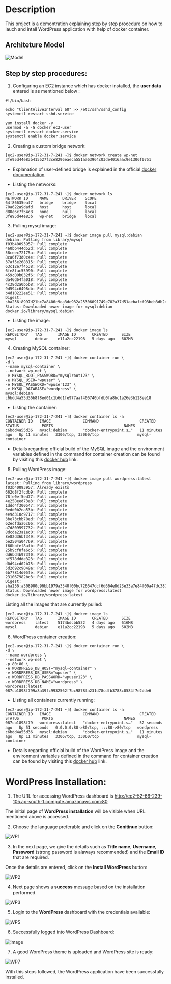 # Description

This project is a demontration explaining step by step procedure on how to lauch and intall WordPress application with help of docker container.

## Architeture Model

![Model](https://github.com/NitheshT/Wordpress_Installation_Docker/assets/122042254/1a2b2d86-28f3-4e19-ba11-ed4eae9d91b1)

## Step by step procedures:

1. Configuring an EC2 instance which has docker installed, the **user data** entered is as mentioned below :

```
#!/bin/bash

echo "ClientAliveInterval 60" >> /etc/ssh/sshd_config
systemctl restart sshd.service

yum install docker -y
usermod -a -G docker ec2-user
systemctl restart docker.service
systemctl enable docker.service
```

2. Creating a custom bridge network:

```
[ec2-user@ip-172-31-7-241 ~]$ docker network create wp-net
3fe95d44e83b415527f3ce8296eaeca551aa63964c03de4016aac9e1306f0751
```

 - Explanation of user-defined bridge is explained in the official [docker documentation](https://docs.docker.com/network/bridge/#manage-a-user-defined-bridge)

 - Listing the networks:

```
[ec2-user@ip-172-31-7-241 ~]$ docker network ls
NETWORK ID     NAME      DRIVER    SCOPE
64f86635eaf7   bridge    bridge    local
70a622a9dafd   host      host      local
d80e6c7f54c8   none      null      local
3fe95d44e83b   wp-net    bridge    local
```

3. Pulling mysql image:

```
[ec2-user@ip-172-31-7-241 ~]$ docker image pull mysql:debian
debian: Pulling from library/mysql
f03b40093957: Pull complete
460bb444d52d: Pull complete
58ceec72175a: Pull complete
8ca6f73d0c4e: Pull complete
37af5e268315: Pull complete
63c12e7f4538: Pull complete
6fe8fac55990: Pull complete
459c00b032f6: Pull complete
da46d64fa018: Pull complete
4c38d2a0b5b8: Pull complete
9d594c6498db: Pull complete
b4d10222ee51: Pull complete
Digest: sha256:8997d21bc7a8406c9ea3de932a25306091749e702a37d51aebafcf93beb3db2e
Status: Downloaded newer image for mysql:debian
docker.io/library/mysql:debian
```

 - Listing the image:

```
[ec2-user@ip-172-31-7-241 ~]$ docker image ls
REPOSITORY   TAG       IMAGE ID       CREATED      SIZE
mysql        debian    e11a2cc22198   5 days ago   602MB
```

4. Creating MySQL container:

```
[ec2-user@ip-172-31-7-241 ~]$ docker container run \
-d \
--name mysql-container \
--network wp-net \
-e MYSQL_ROOT_PASSWORD="mysqlroot123" \
-e MYSQL_USER="wpuser" \
-e MYSQL_PASSWORD="wpuser123" \
-e MYSQL_DATABASE="wordpress" \
mysql:debian
c6bdd4a55d36b8f8ed01c1b6d1fe977aaf406740bfdb0fa8bc1a26e3b128ee18
```

 - Listing the container:

```
[ec2-user@ip-172-31-7-241 ~]$ docker container ls -a
CONTAINER ID   IMAGE              COMMAND                  CREATED          STATUS          PORTS                               NAMES
c6bdd4a55d36   mysql:debian       "docker-entrypoint.s…"   11 minutes ago   Up 11 minutes   3306/tcp, 33060/tcp                 mysql-container
```

 - Details regarding official build of the MySQL image and the environment variables defined in the command for container creation can be found by visiting this [docker hub](https://hub.docker.com/_/mysql) link.

5. Pulling WordPress image:

```
[ec2-user@ip-172-31-7-241 ~]$ docker image pull wordpress:latest
latest: Pulling from library/wordpress
f03b40093957: Already exists
662d8f2fcdb9: Pull complete
78fe0ef5ed77: Pull complete
4e258eed73a3: Pull complete
1ddd4f300547: Pull complete
0edd0b2ea53b: Pull complete
ee9d310c9717: Pull complete
3be73cbb78ed: Pull complete
62edfdaa6c06: Pull complete
a7d809597732: Pull complete
8dcda23a1ec0: Pull complete
8e82d36bf349: Pull complete
be2504a04769: Pull complete
f60bbfef8afb: Pull complete
25b9cf8fa6c5: Pull complete
dd6bd4b973f0: Pull complete
bf578ddde323: Pull complete
d0d94cd02b75: Pull complete
5d2692c9049a: Pull complete
6b77814d05fe: Pull complete
231067982bc3: Pull complete
Digest: sha256:a308900c96bb1979a3540f00bc726647dcf6d664e8d23e33a7e84f00a47dc387
Status: Downloaded newer image for wordpress:latest
docker.io/library/wordpress:latest
```

Listing all the images that are currently pulled:

```
[ec2-user@ip-172-31-7-241 ~]$ docker image ls
REPOSITORY   TAG       IMAGE ID       CREATED      SIZE
wordpress    latest    5174bdcbb532   4 days ago   616MB
mysql        debian    e11a2cc22198   5 days ago   602MB
```

6. WordPress container creation:

```
[ec2-user@ip-172-31-7-241 ~]$ docker container run \
-d \
--name wordpress \
--network wp-net \
-p 80:80 \
-e WORDPRESS_DB_HOST="mysql-container" \
-e WORDPRESS_DB_USER="wpuser" \
-e WORDPRESS_DB_PASSWORD="wpuser123" \
-e WORDPRESS_DB_NAME="wordpress" \
wordpress:latest
087cb1898f799a8a39fc9932562f7bc9878fa231d78cdfb3788c0584f7e2dde6
```

 - Listing all containers currently running:

```
[ec2-user@ip-172-31-7-241 ~]$ docker container ls -a
CONTAINER ID   IMAGE              COMMAND                  CREATED          STATUS          PORTS                               NAMES
087cb1898f79   wordpress:latest   "docker-entrypoint.s…"   52 seconds ago   Up 51 seconds   0.0.0.0:80->80/tcp, :::80->80/tcp   wordpress
c6bdd4a55d36   mysql:debian       "docker-entrypoint.s…"   11 minutes ago   Up 11 minutes   3306/tcp, 33060/tcp                 mysql-container
```

- Details regarding official build of the WordPress image and the environment variables defined in the command for container creation can be found by visiting this [docker hub](https://hub.docker.com/_/wordpress) link.

# WordPress Installation:

1. The URL for accessing WordPress dashboard is http://ec2-52-66-239-105.ap-south-1.compute.amazonaws.com:80

The initial page of **WordPress installation** will be visible when URL mentioned above is accessed.

2. Choose the language preferable and click on the **Conitinue** button:

![WP1](https://github.com/NitheshT/Wordpress_Installation_Docker/assets/122042254/aec0c81f-129b-48a9-b6ca-e346c532cff9)

3. In the next page, we give the details such as **Title name**, **Username**, **Password** (strong password is alaways recommended) and the **Email ID** that are required.

Once the details are entered, click on the **Install WordPress** button:

![WP2](https://github.com/NitheshT/Wordpress_Installation_Docker/assets/122042254/165dba6d-08ff-4d78-9b64-a13f88291a08)

4. Next page shows a **success** message based on the installation performed.

![WP3](https://github.com/NitheshT/Wordpress_Installation_Docker/assets/122042254/bc139534-7a98-4830-8e2c-dd4d3dcdb8e9)

5. Login to the **WordPress** dashboard with the credentials available:

![WP5](https://github.com/NitheshT/Wordpress_Installation_Docker/assets/122042254/74c2e7f4-163d-4a30-a12a-76f9b997e08f)

6. Successfully logged into WordPress Dashboard:

![image](https://github.com/NitheshT/Wordpress_Installation_Docker/assets/122042254/edefb2a6-6eb6-42c7-b29a-beee51ca5c11)

7. A good WordPress theme is uploaded and WordPress site is ready:

![WP7](https://github.com/NitheshT/Wordpress_Installation_Docker/assets/122042254/3b3a676d-887f-4f87-812b-8a430e8f0581)

With this steps followed, the WordPress application have been successfully installed.
